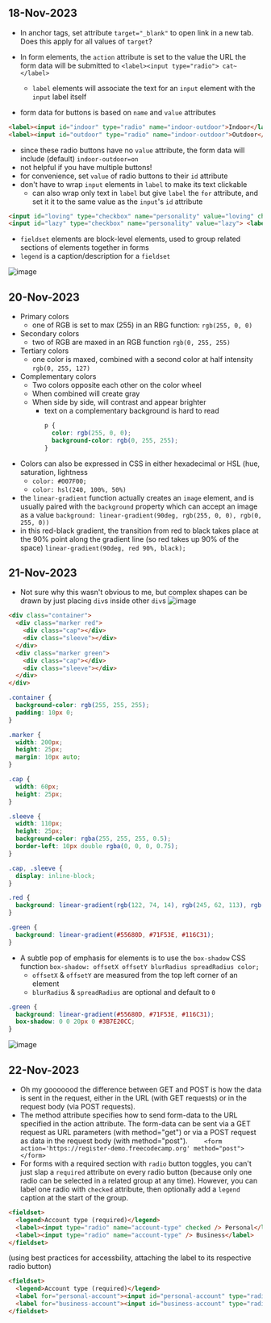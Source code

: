 ## 18-Nov-2023
- In anchor tags, set attribute `target="_blank"` to open link in a new tab. Does this apply for all values of `target`?
- In form elements, the `action` attribute is set to the value the URL the form data will be submitted to
`<label><input type="radio"> cat~</label>`
  - `label` elements will associate the text for an `input` element with the `input` label itself

- form data for buttons is based on `name` and `value` attributes
```html
<label><input id="indoor" type="radio" name="indoor-outdoor">Indoor</label>
<label><input id="outdoor" type="radio" name="indoor-outdoor">Outdoor</label>
```
  - since these radio buttons have no `value` attribute, the form data will include (default) `indoor-outdoor=on`
  - not helpful if you have multiple buttons!
  - for convenience, set `value` of radio buttons to their `id` attribute
- don't have to wrap `input` elements in `label` to make its text clickable
  - can also wrap only text in `label` but give `label` the `for` attribute, and set it it to the same value as the `input`'s `id` attribute
```html
<input id="loving" type="checkbox" name="personality" value="loving" checked> <label for="loving">Loving</label>
<input id="lazy" type="checkbox" name="personality" value="lazy"> <label for="lazy">Lazy</label>
```
-  `fieldset` elements are block-level elements, used to group related sections of elements together in forms
- `legend` is a caption/description for a `fieldset`

![image](https://github.com/0xEddie/cool-tools/assets/36518273/e3f5b628-ef80-4e7c-ad93-985679ea7b47)

## 20-Nov-2023
- Primary colors
  - one of RGB is set to max (255) in an RBG function: `rgb(255, 0, 0)`
- Secondary colors
  - two of RGB are maxed in an RGB function `rgb(0, 255, 255)`
- Tertiary colors
  - one color is maxed, combined with a second color at half intensity `rgb(0, 255, 127)`
- Complementary colors
  - Two colors opposite each other on the color wheel
  - When combined will create gray
  - When side by side, will contrast and appear brighter
    - text on a complementary background is hard to read
      ```css
      p {
        color: rgb(255, 0, 0);
        background-color: rgb(0, 255, 255);
      }
      ```
- Colors can also be expressed in CSS in either hexadecimal or HSL (hue, saturation, lightness
  - `color: #007F00;`
  - `color: hsl(240, 100%, 50%)`
- the `linear-gradient` function actually creates an `image` element, and is usually paired with the `background` property which can accept an image as a value `background: linear-gradient(90deg, rgb(255, 0, 0), rgb(0, 255, 0))`
-  in this red-black gradient, the transition from red to black takes place at the 90% point along the gradient line (so red takes up 90% of the space) `linear-gradient(90deg, red 90%, black);`
  
## 21-Nov-2023
- Not sure why this wasn't obvious to me, but complex shapes can be drawn by just placing `div`s inside other `div`s
![image](https://github.com/0xEddie/cool-tools/assets/36518273/47450bbb-ef5c-4cf9-bfa7-c1a17d092e84)

```html
<div class="container">
  <div class="marker red">
    <div class="cap"></div>
    <div class="sleeve"></div>
  </div>
  <div class="marker green">
    <div class="cap"></div>
    <div class="sleeve"></div>
  </div>
</div>
```
```css
.container {
  background-color: rgb(255, 255, 255);
  padding: 10px 0;
}

.marker {
  width: 200px;
  height: 25px;
  margin: 10px auto;
}

.cap {
  width: 60px;
  height: 25px;
}

.sleeve {
  width: 110px;
  height: 25px;
  background-color: rgba(255, 255, 255, 0.5);
  border-left: 10px double rgba(0, 0, 0, 0.75);
}

.cap, .sleeve {
  display: inline-block;
}

.red {
  background: linear-gradient(rgb(122, 74, 14), rgb(245, 62, 113), rgb(162, 27, 27));
}

.green {
  background: linear-gradient(#55680D, #71F53E, #116C31);
}
```
- A subtle pop of emphasis for elements is to use the `box-shadow` CSS function `box-shadow: offsetX offsetY blurRadius spreadRadius color;`
  - `offsetX` & `offsetY` are measured from the top left corner of an element
  - `blurRadius` & `spreadRadius` are optional and default to `0`
```css
.green {
  background: linear-gradient(#55680D, #71F53E, #116C31);
  box-shadow: 0 0 20px 0 #3B7E20CC;
}
```
![image](https://github.com/0xEddie/cool-tools/assets/36518273/954004f6-64a8-4f9c-a051-16ba8965768f)

## 22-Nov-2023
- Oh my gooooood the difference between GET and POST is how the data is sent in the request, either in the URL (with GET requests) or in the request body (via POST requests).
- The method attribute specifies how to send form-data to the URL specified in the action attribute. The form-data can be sent via a GET request as URL parameters (with method="get") or via a POST request as data in the request body (with method="post").
`    <form action='https://register-demo.freecodecamp.org' method="post"></form>`
- For forms with a required section with `radio` button toggles, you can't just slap a `required` attribute on every radio button (because only one radio can be selected in a related group at any time). However, you can label one radio with `checked` attribute, then optionally add a `legend` caption at the start of the group.
```html
<fieldset>
  <legend>Account type (required)</legend>
  <label><input type="radio" name="account-type" checked /> Personal</label>
  <label><input type="radio" name="account-type" /> Business</label>
</fieldset>
```
(using best practices for accessbility, attaching the label to its respective radio button)
```html
<fieldset>
  <legend>Account type (required)</legend>
  <label for="personal-account"><input id="personal-account" type="radio" name="account-type" checked /> Personal</label>
  <label for="business-account"><input id="business-account" type="radio" name="account-type" /> Business</label>
</fieldset>
```
